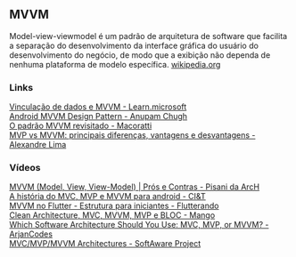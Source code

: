 ## MVVM

Model-view-viewmodel é um padrão de arquitetura de software que facilita a separação do desenvolvimento da interface gráfica do usuário do desenvolvimento do negócio, de modo que a exibição não dependa de nenhuma plataforma de modelo específica. [wikipedia.org](https://en.wikipedia.org/wiki/Model%E2%80%93view%E2%80%93viewmodel)

### Links
[Vinculação de dados e MVVM - Learn.microsoft](https://learn.microsoft.com/pt-br/windows/uwp/data-binding/data-binding-and-mvvm)\
[Android MVVM Design Pattern - Anupam Chugh](https://www.digitalocean.com/community/tutorials/android-mvvm-design-pattern)\
[O padrão MVVM revisitado - Macoratti](https://imasters.com.br/dotnet/net-o-padrao-mvvm-model-view-viewmodel-revisitado)\
[MVP vs MVVM: principais diferenças, vantagens e desvantagens - Alexandre Lima](https://www.zup.com.br/blog/mvp-vs-mvvm)

### Vídeos
[MVVM (Model, View, View-Model) | Prós e Contras - Pisani da ArcH](https://www.youtube.com/watch?v=5KbetmHU5to)\
[A história do MVC, MVP e MVVM para android - CI&T](https://www.youtube.com/watch?v=fG3Vr3RX2gg)\
[MVVM no Flutter - Estrutura para iniciantes - Flutterando](https://www.youtube.com/watch?v=WgadnZcujuc)\
[Clean Architecture, MVC, MVVM, MVP e BLOC - Mango](https://www.youtube.com/watch?v=-E4wgV40ryM)\
[Which Software Architecture Should You Use: MVC, MVP, or MVVM? - ArjanCodes](https://www.youtube.com/watch?v=eHhXoCNCI1c)\
[MVC/MVP/MVVM Architectures - SoftAware Project](https://www.youtube.com/watch?v=bfJ-qaKSBp4)
